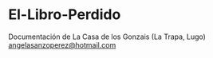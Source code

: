 # El-Libro-Perdido
Documentación de La Casa de los Gonzais (La Trapa, Lugo)
angelasanzoperez@hotmail.com
